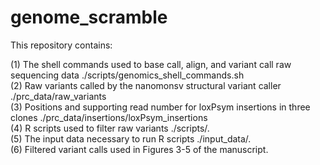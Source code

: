 # genome_scramble

This repository contains:  

(1) The shell commands used to base call, align, and variant call raw sequencing data ./scripts/genomics_shell_commands.sh  
(2) Raw variants called by the nanomonsv structural variant caller ./prc_data/raw_variants  
(3) Positions and supporting read number for loxPsym insertions in three clones ./prc_data/insertions/loxPsym_insertions  
(4) R scripts used to filter raw variants ./scripts/.  
(5) The input data necessary to run R scripts ./input_data/.  
(6) Filtered variant calls used in Figures 3-5 of the manuscript. 
